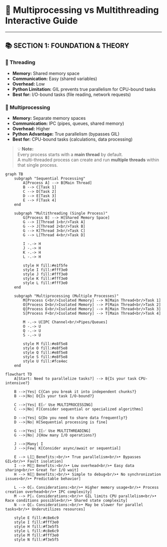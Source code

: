 # 🚀 Multiprocessing vs Multithreading Interactive Guide

---

## 📚 SECTION 1: FOUNDATION & THEORY

### 🧵 Threading
- **Memory:** Shared memory space  
- **Communication:** Easy (shared variables)  
- **Overhead:** Low  
- **Python Limitation:** GIL prevents true parallelism for CPU-bound tasks  
- **Best for:** I/O-bound tasks (file reading, network requests)

### 🔄 Multiprocessing
- **Memory:** Separate memory spaces  
- **Communication:** IPC (pipes, queues, shared memory)  
- **Overhead:** Higher  
- **Python Advantage:** True parallelism (bypasses GIL)  
- **Best for:** CPU-bound tasks (calculations, data processing)

> 💡 **Note:**  
> Every process starts with a **main thread** by default.  
> A multi-threaded process can create and run **multiple threads** within that single process.


```mermaid
graph TB
    subgraph "Sequential Processing"
        A[Process A] --> B[Main Thread]
        B --> C[Task 1]
        C --> D[Task 2]
        D --> E[Task 3]
        E --> F[Task 4]
    end
    
    subgraph "Multithreading (Single Process)"
        G[Process B] --> H[Shared Memory Space]
        G --> I[Thread 1<br/>Task A]
        G --> J[Thread 2<br/>Task B]
        G --> K[Thread 3<br/>Task C]
        G --> L[Thread 4<br/>Task D]
        
        I -.-> H
        J -.-> H
        K -.-> H
        L -.-> H
        
        style H fill:#e1f5fe
        style I fill:#fff3e0
        style J fill:#fff3e0
        style K fill:#fff3e0
        style L fill:#fff3e0
    end
    
    subgraph "Multiprocessing (Multiple Processes)"
        M[Process C<br/>Isolated Memory] --> N[Main Thread<br/>Task 1]
        O[Process D<br/>Isolated Memory] --> P[Main Thread<br/>Task 2]
        Q[Process E<br/>Isolated Memory] --> R[Main Thread<br/>Task 3]
        S[Process F<br/>Isolated Memory] --> T[Main Thread<br/>Task 4]
        
        M -.-> U[IPC Channel<br/>Pipes/Queues]
        O -.-> U
        Q -.-> U
        S -.-> U
        
        style M fill:#e8f5e8
        style O fill:#e8f5e8
        style Q fill:#e8f5e8
        style S fill:#e8f5e8
        style U fill:#fce4ec
    end
```


```mermaid
flowchart TD
    A[Start: Need to parallelize tasks?] --> B{Is your task CPU-intensive?}
    
    B -->|Yes| C{Can you break it into independent chunks?}
    B -->|No| D{Is your task I/O-bound?}
    
    C -->|Yes| E[✅ Use MULTIPROCESSING]
    C -->|No| F[Consider sequential or specialized algorithms]
    
    D -->|Yes| G{Do you need to share data frequently?}
    D -->|No| H[Sequential processing is fine]
    
    G -->|Yes| I[✅ Use MULTITHREADING]
    G -->|No| J{How many I/O operations?}
    
    J -->|Many| I
    J -->|Few| K[Consider async/await or sequential]
    
    E --> L[🔄 Benefits:<br/>• True parallelism<br/>• Bypasses GIL<br/>• Fault isolation]
    I --> M[🧵 Benefits:<br/>• Low overhead<br/>• Easy data sharing<br/>• Great for I/O wait]
    H --> N[📝 Benefits:<br/>• Simple to debug<br/>• No synchronization issues<br/>• Predictable behavior]
    
    L --> O[⚠️ Considerations:<br/>• Higher memory usage<br/>• Process creation overhead<br/>• IPC complexity]
    M --> P[⚠️ Considerations:<br/>• GIL limits CPU parallelism<br/>• Race conditions possible<br/>• Shared state complexity]
    N --> Q[⚠️ Considerations:<br/>• May be slower for parallel tasks<br/>• Underutilizes resources]
    
    style E fill:#c8e6c9
    style I fill:#fff3e0
    style H fill:#f3e5f5
    style L fill:#c8e6c9
    style M fill:#fff3e0
    style N fill:#f3e5f5
```


